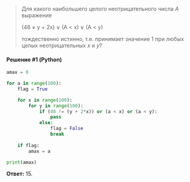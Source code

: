 > Для какого наибольшего целого неотрицательного числа *A* выражение
> 
> (48 ≠ y + 2x) ∨ (A < x) ∨ (A < y)
> 
> тождественно истинно, т.е. принимает значение 1 при любых целых неотрицательных *x* и *y*?

#### Решение #1 (Python)
```python
amax = 0

for a in range(100):
    flag = True

    for x in range(100):
        for y in range(100):
            if (48 != (y + 2*x)) or (a < x) or (a < y):
                pass
            else:
                flag = False
                break
    
    if flag:
        amax = a

print(amax)
```
**Ответ:** 15.
